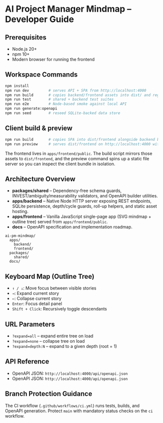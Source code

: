 # AI Project Manager Mindmap – Developer Guide

## Prerequisites
- Node.js 20+
- npm 10+
- Modern browser for running the frontend

## Workspace Commands
```bash
npm install
npm run dev         # serves API + SPA from http://localhost:4000
npm run build       # copies backend/frontend assets into dist/ and regenerates OpenAPI
npm run test        # shared + backend test suites
npm run e2e         # Node-based smoke against local API
npm run generate:openapi
npm run seed        # reseed SQLite-backed data store
```

## Client build & preview
```bash
npm run build       # copies SPA into dist/frontend alongside backend bundle
npm run preview     # serves dist/frontend on http://localhost:4000 without API
```
The frontend lives in `apps/frontend/public`. The build script mirrors those assets to `dist/frontend`, and the preview command
spins up a static file server so you can inspect the client bundle in isolation.

## Architecture Overview
- **packages/shared** – Dependency-free schema guards, INVEST/ambiguity/measurability validators, and OpenAPI builder utilities.
- **apps/backend** – Native Node HTTP server exposing REST endpoints, SQLite persistence, depth/cycle guards, roll-up helpers, and static asset hosting.
- **apps/frontend** – Vanilla JavaScript single-page app (SVG mindmap + outline tree) served from `apps/frontend/public`.
- **docs** – OpenAPI specification and implementation roadmap.

```
ai-pm-mindmap/
  apps/
    backend/
    frontend/
  packages/
    shared/
  docs/
```

## Keyboard Map (Outline Tree)
- `↑ / ↓`: Move focus between visible stories
- `→`: Expand current story
- `←`: Collapse current story
- `Enter`: Focus detail panel
- `Shift + Click`: Recursively toggle descendants

## URL Parameters
- `?expand=all` – expand entire tree on load
- `?expand=none` – collapse tree on load
- `?expand=depth:N` – expand to a given depth (root = 1)

## API Reference
- OpenAPI JSON: `http://localhost:4000/api/openapi.json`
- OpenAPI JSON: `http://localhost:4000/api/openapi.json`

## Branch Protection Guidance
The CI workflow (`.github/workflows/ci.yml`) runs tests, builds, and OpenAPI generation. Protect `main` with mandatory status checks on the `ci` workflow.
